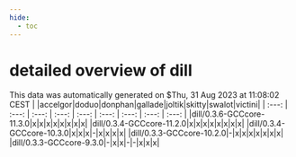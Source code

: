 ```yaml
---
hide:
  - toc
---
```


detailed overview of dill
=========================


This data was automatically generated on $Thu, 31 Aug 2023 at 11:08:02 CEST
| |accelgor|doduo|donphan|gallade|joltik|skitty|swalot|victini|
| :---: | :---: | :---: | :---: | :---: | :---: | :---: | :---: | :---: |
|dill/0.3.6-GCCcore-11.3.0|x|x|x|x|x|x|x|x|
|dill/0.3.4-GCCcore-11.2.0|x|x|x|x|x|x|x|x|
|dill/0.3.4-GCCcore-10.3.0|x|x|x|-|x|x|x|x|
|dill/0.3.3-GCCcore-10.2.0|-|x|x|x|x|x|x|x|
|dill/0.3.3-GCCcore-9.3.0|-|x|x|-|-|x|x|x|
